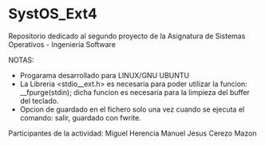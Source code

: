 # SystOS_Ext4
Repositorio dedicado al segundo proyecto de la Asignatura de Sistemas Operativos - Ingeniería Software

NOTAS:
- Progarama desarrollado para LINUX/GNU UBUNTU
- La Libreria <stdio__ext.h> es necesaria para poder utilizar la funcion: __fpurge(stdin);
  dicha funcion es necesaria para la limpieza del buffer del teclado.
- Opcion de guardado en el fichero solo una vez cuando se ejecuta el comando: salir, guardado con fwrite.

Participantes de la actividad: 
Miguel Herencia
Manuel Jesus Cerezo Mazon
